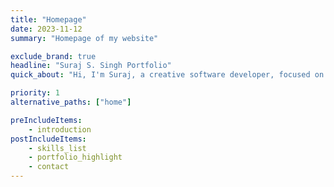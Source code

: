 ```yaml
---
title: "Homepage"
date: 2023-11-12
summary: "Homepage of my website"

exclude_brand: true
headline: "Suraj S. Singh Portfolio"
quick_about: "Hi, I'm Suraj, a creative software developer, focused on creating engaging games and interactive media that not only entertains but also educates."

priority: 1
alternative_paths: ["home"]

preIncludeItems:
    - introduction
postIncludeItems:
    - skills_list
    - portfolio_highlight
    - contact
---
```

